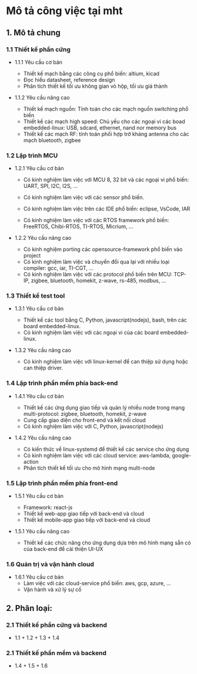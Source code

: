 # Mô tả công việc tại mht

## 1. Mô tả chung
### 1.1 Thiết kế phần cứng
  * 1.1.1 Yêu cầu cơ bản
    * Thiết kế mạch bằng các công cụ phổ biến: altium, kicad
    * Đọc hiểu datasheet, reference design
    * Phân tích thiết kế tối ưu không gian vỏ hộp, tối ưu giá thành

  * 1.1.2 Yêu cầu nâng cao
    * Thiết kế mạch nguồn: Tính toán cho các mạch nguồn switching phổ biến
    * Thiết kế các mạch high speed: Chủ yếu cho các ngoại vi các boad embedded-linux: USB, sdcard, ethernet, nand nor memory bus
    * Thiết kế các mạch RF: tính toán phối hợp trở kháng antenna cho các mạch bluetooth, zigbee

### 1.2 Lập trình MCU
  * 1.2.1 Yêu cầu cơ bản
    * Có kinh nghiệm làm việc với MCU 8, 32 bit và các ngoại vi phổ biến: UART, SPI, I2C, I2S, ...
    * Có kinh nghiệm làm việc với các sensor phổ biến.
    * Có kinh nghiệm làm việc trên các IDE phổ biến: eclipse, VsCode, IAR

    * Có kinh nghiệm làm việc với các RTOS framework phổ biến: FreeRTOS, Chibi-RTOS, TI-RTOS, Micrium, ...

  * 1.2.2 Yêu cầu nâng cao

    * Có kinh nghiệm porting các opensource-framework phổ biến vào project
    * Có kinh nghiệm làm việc và chuyển đổi qua lại với nhiều loại compiler: gcc, iar, TI-CGT, ...
    * Có kinh nghiệm làm việc với các protocol phổ biến trên MCU: TCP-IP, zigbee, bluetooth, homekit, z-wave, rs-485, modbus, ...

### 1.3 Thiết kế test tool
  * 1.3.1 Yêu cầu cơ bản
    * Thiết kế các tool bằng C, Python, javascript(nodejs), bash, trên các board embedded-linux.
    * Có kinh nghiệm làm việc với các ngoại vi của các board embedded-linux.

  * 1.3.2 Yêu cầu nâng cao
    * Có kinh nghiệm làm việc với linux-kernel để can thiệp sử dụng hoặc can thiệp driver.
### 1.4 Lập trình phần mềm phía back-end
  * 1.4.1 Yêu cầu cơ bản
    * Thiết kế các ứng dụng giao tiếp và quản lý nhiều node trong mạng multi-protocol: zigbee, bluetooth, homekit, z-wave
    * Cung cấp giao diện cho front-end và kết nối cloud
    * Có kinh nghiệm làm việc với C, Python, javascript(nodejs)

  * 1.4.2 Yêu cầu nâng cao
    * Có kiến thức về linux-systemd để thiết kế các service cho ứng dụng
    * Có kinh nghiệm làm việc với các cloud service: aws-lambda, google-action
    * Phân tích thiết kế tối ưu cho mô hình mạng multi-node

### 1.5 Lập trình phần mềm phía front-end
  * 1.5.1 Yêu cầu cơ bản
    * Framework: react-js
    * Thiết kế web-app giao tiếp với back-end và cloud
    * Thiết kế mobile-app giao tiếp với back-end và cloud

  * 1.5.1 Yêu cầu nâng cao
    * Thiết kế các chức năng cho ứng dụng dựa trên mô hình mạng sẵn có của back-end để cải thiện UI-UX

### 1.6 Quản trị và vận hành cloud
  * 1.6.1 Yêu cầu cơ bản
    * Làm việc với các cloud-service phổ biến: aws, gcp, azure, ...
    * Vận hành và xử lý sự cố

## 2. Phân loại:
### 2.1 Thiết kế phần cứng và backend
  * 1.1 + 1.2 + 1.3 + 1.4
### 2.1 Thiết kế phần mềm và backend
  * 1.4 + 1.5 + 1.6